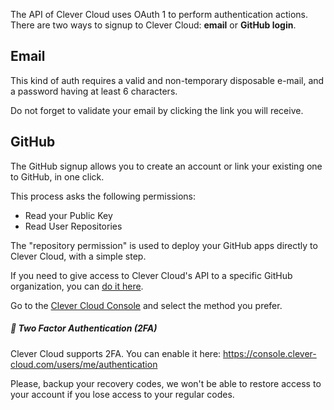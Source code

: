 
The API of Clever Cloud uses OAuth 1 to perform authentication actions.
There are two ways to signup to Clever Cloud: **email** or **GitHub login**.

## Email

This kind of auth requires a valid and non-temporary disposable e-mail, and a password having at least 6 characters.

Do not forget to validate your email by clicking the link you will receive.

## GitHub

The GitHub signup allows you to create an account or link your existing one to GitHub, in one click.

This process asks the following permissions:
  
* Read your Public Key
* Read User Repositories

The "repository permission" is used to deploy your GitHub apps directly to Clever Cloud, with a simple step.

If you need to give access to Clever Cloud's API to a specific GitHub organization, you
can [do it here](https://GitHub.com/settings/connections/applications/d96bd8fd996d2ca783cc).

Go to the [Clever Cloud Console](https://console.clever-cloud.com/) and select the method you prefer.

##### 🔐 Two Factor Authentication (2FA)

Clever Cloud supports 2FA. You can enable it here: https://console.clever-cloud.com/users/me/authentication

Please, backup your recovery codes, we won't be able to restore access to your account if you lose access to your regular codes.
